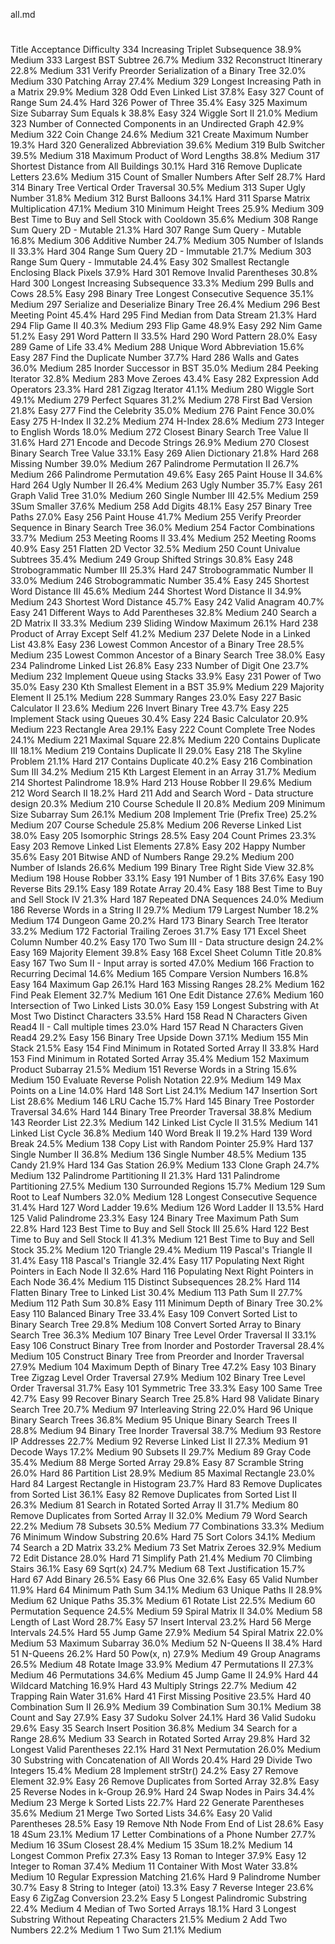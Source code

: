 all.md

#
Title
Acceptance
Difficulty
334	Increasing Triplet Subsequence	38.9%	Medium
333	Largest BST Subtree 	26.7%	Medium
332	Reconstruct Itinerary	22.8%	Medium
331	Verify Preorder Serialization of a Binary Tree	32.0%	Medium
330	Patching Array	27.4%	Medium
329	Longest Increasing Path in a Matrix	29.9%	Medium
328	Odd Even Linked List	37.8%	Easy
327	Count of Range Sum	24.4%	Hard
326	Power of Three	35.4%	Easy
325	Maximum Size Subarray Sum Equals k 	38.8%	Easy
324	Wiggle Sort II	21.0%	Medium
323	Number of Connected Components in an Undirected Graph 	42.9%	Medium
322	Coin Change	24.6%	Medium
321	Create Maximum Number	19.3%	Hard
320	Generalized Abbreviation 	39.6%	Medium
319	Bulb Switcher	39.5%	Medium
318	Maximum Product of Word Lengths	38.8%	Medium
317	Shortest Distance from All Buildings 	30.1%	Hard
316	Remove Duplicate Letters	23.6%	Medium
315	Count of Smaller Numbers After Self	28.7%	Hard
314	Binary Tree Vertical Order Traversal 	30.5%	Medium
313	Super Ugly Number	31.8%	Medium
312	Burst Balloons	34.1%	Hard
311	Sparse Matrix Multiplication 	47.1%	Medium
310	Minimum Height Trees	25.9%	Medium
309	Best Time to Buy and Sell Stock with Cooldown	35.6%	Medium
308	Range Sum Query 2D - Mutable 	21.3%	Hard
307	Range Sum Query - Mutable	16.8%	Medium
306	Additive Number	24.7%	Medium
305	Number of Islands II 	33.3%	Hard
304	Range Sum Query 2D - Immutable	21.7%	Medium
303	Range Sum Query - Immutable	24.4%	Easy
302	Smallest Rectangle Enclosing Black Pixels 	37.9%	Hard
301	Remove Invalid Parentheses	30.8%	Hard
300	Longest Increasing Subsequence	33.3%	Medium
299	Bulls and Cows	28.5%	Easy
298	Binary Tree Longest Consecutive Sequence 	35.1%	Medium
297	Serialize and Deserialize Binary Tree	26.4%	Medium
296	Best Meeting Point 	45.4%	Hard
295	Find Median from Data Stream	21.3%	Hard
294	Flip Game II 	40.3%	Medium
293	Flip Game 	48.9%	Easy
292	Nim Game	51.2%	Easy
291	Word Pattern II 	33.5%	Hard
290	Word Pattern	28.0%	Easy
289	Game of Life	33.4%	Medium
288	Unique Word Abbreviation 	15.6%	Easy
287	Find the Duplicate Number	37.7%	Hard
286	Walls and Gates 	36.0%	Medium
285	Inorder Successor in BST 	35.0%	Medium
284	Peeking Iterator	32.8%	Medium
283	Move Zeroes	43.4%	Easy
282	Expression Add Operators	23.3%	Hard
281	Zigzag Iterator 	41.1%	Medium
280	Wiggle Sort 	49.1%	Medium
279	Perfect Squares	31.2%	Medium
278	First Bad Version	21.8%	Easy
277	Find the Celebrity 	35.0%	Medium
276	Paint Fence 	30.0%	Easy
275	H-Index II	32.2%	Medium
274	H-Index	28.6%	Medium
273	Integer to English Words	18.0%	Medium
272	Closest Binary Search Tree Value II 	31.6%	Hard
271	Encode and Decode Strings 	26.9%	Medium
270	Closest Binary Search Tree Value 	33.1%	Easy
269	Alien Dictionary 	21.8%	Hard
268	Missing Number	39.0%	Medium
267	Palindrome Permutation II 	26.7%	Medium
266	Palindrome Permutation 	49.6%	Easy
265	Paint House II 	34.6%	Hard
264	Ugly Number II	26.4%	Medium
263	Ugly Number	35.7%	Easy
261	Graph Valid Tree 	31.0%	Medium
260	Single Number III	42.5%	Medium
259	3Sum Smaller 	37.6%	Medium
258	Add Digits	48.1%	Easy
257	Binary Tree Paths	27.0%	Easy
256	Paint House 	41.7%	Medium
255	Verify Preorder Sequence in Binary Search Tree 	36.0%	Medium
254	Factor Combinations 	33.7%	Medium
253	Meeting Rooms II 	33.4%	Medium
252	Meeting Rooms 	40.9%	Easy
251	Flatten 2D Vector 	32.5%	Medium
250	Count Univalue Subtrees 	35.4%	Medium
249	Group Shifted Strings 	30.8%	Easy
248	Strobogrammatic Number III 	25.3%	Hard
247	Strobogrammatic Number II 	33.0%	Medium
246	Strobogrammatic Number 	35.4%	Easy
245	Shortest Word Distance III 	45.6%	Medium
244	Shortest Word Distance II 	34.9%	Medium
243	Shortest Word Distance 	45.7%	Easy
242	Valid Anagram	40.7%	Easy
241	Different Ways to Add Parentheses	32.8%	Medium
240	Search a 2D Matrix II	33.3%	Medium
239	Sliding Window Maximum	26.1%	Hard
238	Product of Array Except Self	41.2%	Medium
237	Delete Node in a Linked List	43.8%	Easy
236	Lowest Common Ancestor of a Binary Tree	28.5%	Medium
235	Lowest Common Ancestor of a Binary Search Tree	38.0%	Easy
234	Palindrome Linked List	26.8%	Easy
233	Number of Digit One	23.7%	Medium
232	Implement Queue using Stacks	33.9%	Easy
231	Power of Two	35.0%	Easy
230	Kth Smallest Element in a BST	35.9%	Medium
229	Majority Element II	25.1%	Medium
228	Summary Ranges	23.0%	Easy
227	Basic Calculator II	23.6%	Medium
226	Invert Binary Tree	43.7%	Easy
225	Implement Stack using Queues	30.4%	Easy
224	Basic Calculator	20.9%	Medium
223	Rectangle Area	29.1%	Easy
222	Count Complete Tree Nodes	24.1%	Medium
221	Maximal Square	22.8%	Medium
220	Contains Duplicate III	18.1%	Medium
219	Contains Duplicate II	29.0%	Easy
218	The Skyline Problem	21.1%	Hard
217	Contains Duplicate	40.2%	Easy
216	Combination Sum III	34.2%	Medium
215	Kth Largest Element in an Array	31.7%	Medium
214	Shortest Palindrome	18.9%	Hard
213	House Robber II	29.6%	Medium
212	Word Search II	18.2%	Hard
211	Add and Search Word - Data structure design	20.3%	Medium
210	Course Schedule II	20.8%	Medium
209	Minimum Size Subarray Sum	26.1%	Medium
208	Implement Trie (Prefix Tree)	25.2%	Medium
207	Course Schedule	25.8%	Medium
206	Reverse Linked List	38.0%	Easy
205	Isomorphic Strings	28.5%	Easy
204	Count Primes	23.3%	Easy
203	Remove Linked List Elements	27.8%	Easy
202	Happy Number	35.6%	Easy
201	Bitwise AND of Numbers Range	29.2%	Medium
200	Number of Islands	26.6%	Medium
199	Binary Tree Right Side View	32.8%	Medium
198	House Robber	33.1%	Easy
191	Number of 1 Bits	37.6%	Easy
190	Reverse Bits	29.1%	Easy
189	Rotate Array	20.4%	Easy
188	Best Time to Buy and Sell Stock IV	21.3%	Hard
187	Repeated DNA Sequences	24.0%	Medium
186	Reverse Words in a String II 	29.7%	Medium
179	Largest Number	18.2%	Medium
174	Dungeon Game	20.2%	Hard
173	Binary Search Tree Iterator	33.2%	Medium
172	Factorial Trailing Zeroes	31.7%	Easy
171	Excel Sheet Column Number	40.2%	Easy
170	Two Sum III - Data structure design 	24.2%	Easy
169	Majority Element	39.8%	Easy
168	Excel Sheet Column Title	20.8%	Easy
167	Two Sum II - Input array is sorted 	47.0%	Medium
166	Fraction to Recurring Decimal	14.6%	Medium
165	Compare Version Numbers	16.8%	Easy
164	Maximum Gap	26.1%	Hard
163	Missing Ranges 	28.2%	Medium
162	Find Peak Element	32.7%	Medium
161	One Edit Distance 	27.6%	Medium
160	Intersection of Two Linked Lists	30.0%	Easy
159	Longest Substring with At Most Two Distinct Characters 	33.5%	Hard
158	Read N Characters Given Read4 II - Call multiple times 	23.0%	Hard
157	Read N Characters Given Read4 	29.2%	Easy
156	Binary Tree Upside Down 	37.1%	Medium
155	Min Stack	21.5%	Easy
154	Find Minimum in Rotated Sorted Array II	33.8%	Hard
153	Find Minimum in Rotated Sorted Array	35.4%	Medium
152	Maximum Product Subarray	21.5%	Medium
151	Reverse Words in a String	15.6%	Medium
150	Evaluate Reverse Polish Notation	22.9%	Medium
149	Max Points on a Line	14.0%	Hard
148	Sort List	24.1%	Medium
147	Insertion Sort List	28.6%	Medium
146	LRU Cache	15.7%	Hard
145	Binary Tree Postorder Traversal	34.6%	Hard
144	Binary Tree Preorder Traversal	38.8%	Medium
143	Reorder List	22.3%	Medium
142	Linked List Cycle II	31.5%	Medium
141	Linked List Cycle	36.8%	Medium
140	Word Break II	19.2%	Hard
139	Word Break	24.5%	Medium
138	Copy List with Random Pointer	25.9%	Hard
137	Single Number II	36.8%	Medium
136	Single Number	48.5%	Medium
135	Candy	21.9%	Hard
134	Gas Station	26.9%	Medium
133	Clone Graph	24.7%	Medium
132	Palindrome Partitioning II	21.3%	Hard
131	Palindrome Partitioning	27.5%	Medium
130	Surrounded Regions	15.7%	Medium
129	Sum Root to Leaf Numbers	32.0%	Medium
128	Longest Consecutive Sequence	31.4%	Hard
127	Word Ladder	19.6%	Medium
126	Word Ladder II	13.5%	Hard
125	Valid Palindrome	23.3%	Easy
124	Binary Tree Maximum Path Sum	22.8%	Hard
123	Best Time to Buy and Sell Stock III	25.6%	Hard
122	Best Time to Buy and Sell Stock II	41.3%	Medium
121	Best Time to Buy and Sell Stock	35.2%	Medium
120	Triangle	29.4%	Medium
119	Pascal's Triangle II	31.4%	Easy
118	Pascal's Triangle	32.4%	Easy
117	Populating Next Right Pointers in Each Node II	32.6%	Hard
116	Populating Next Right Pointers in Each Node	36.4%	Medium
115	Distinct Subsequences	28.2%	Hard
114	Flatten Binary Tree to Linked List	30.4%	Medium
113	Path Sum II	27.7%	Medium
112	Path Sum	30.8%	Easy
111	Minimum Depth of Binary Tree	30.2%	Easy
110	Balanced Binary Tree	33.4%	Easy
109	Convert Sorted List to Binary Search Tree	29.8%	Medium
108	Convert Sorted Array to Binary Search Tree	36.3%	Medium
107	Binary Tree Level Order Traversal II	33.1%	Easy
106	Construct Binary Tree from Inorder and Postorder Traversal	28.4%	Medium
105	Construct Binary Tree from Preorder and Inorder Traversal	27.9%	Medium
104	Maximum Depth of Binary Tree	47.2%	Easy
103	Binary Tree Zigzag Level Order Traversal	27.9%	Medium
102	Binary Tree Level Order Traversal	31.7%	Easy
101	Symmetric Tree	33.3%	Easy
100	Same Tree	42.7%	Easy
99	Recover Binary Search Tree	25.8%	Hard
98	Validate Binary Search Tree	20.7%	Medium
97	Interleaving String	22.0%	Hard
96	Unique Binary Search Trees	36.8%	Medium
95	Unique Binary Search Trees II	28.8%	Medium
94	Binary Tree Inorder Traversal	38.7%	Medium
93	Restore IP Addresses	22.7%	Medium
92	Reverse Linked List II	27.3%	Medium
91	Decode Ways	17.2%	Medium
90	Subsets II	29.7%	Medium
89	Gray Code	35.4%	Medium
88	Merge Sorted Array	29.8%	Easy
87	Scramble String	26.0%	Hard
86	Partition List	28.9%	Medium
85	Maximal Rectangle	23.0%	Hard
84	Largest Rectangle in Histogram	23.7%	Hard
83	Remove Duplicates from Sorted List	36.1%	Easy
82	Remove Duplicates from Sorted List II	26.3%	Medium
81	Search in Rotated Sorted Array II	31.7%	Medium
80	Remove Duplicates from Sorted Array II	32.0%	Medium
79	Word Search	22.2%	Medium
78	Subsets	30.5%	Medium
77	Combinations	33.3%	Medium
76	Minimum Window Substring	20.6%	Hard
75	Sort Colors	34.1%	Medium
74	Search a 2D Matrix	33.2%	Medium
73	Set Matrix Zeroes	32.9%	Medium
72	Edit Distance	28.0%	Hard
71	Simplify Path	21.4%	Medium
70	Climbing Stairs	36.1%	Easy
69	Sqrt(x)	24.7%	Medium
68	Text Justification	15.7%	Hard
67	Add Binary	26.5%	Easy
66	Plus One	32.6%	Easy
65	Valid Number	11.9%	Hard
64	Minimum Path Sum	34.1%	Medium
63	Unique Paths II	28.9%	Medium
62	Unique Paths	35.3%	Medium
61	Rotate List	22.5%	Medium
60	Permutation Sequence	24.5%	Medium
59	Spiral Matrix II	34.0%	Medium
58	Length of Last Word	28.7%	Easy
57	Insert Interval	23.2%	Hard
56	Merge Intervals	24.5%	Hard
55	Jump Game	27.9%	Medium
54	Spiral Matrix	22.0%	Medium
53	Maximum Subarray	36.0%	Medium
52	N-Queens II	38.4%	Hard
51	N-Queens	26.2%	Hard
50	Pow(x, n)	27.9%	Medium
49	Group Anagrams	26.5%	Medium
48	Rotate Image	33.9%	Medium
47	Permutations II	27.3%	Medium
46	Permutations	34.6%	Medium
45	Jump Game II	24.9%	Hard
44	Wildcard Matching	16.9%	Hard
43	Multiply Strings	22.7%	Medium
42	Trapping Rain Water	31.6%	Hard
41	First Missing Positive	23.5%	Hard
40	Combination Sum II	26.9%	Medium
39	Combination Sum	30.1%	Medium
38	Count and Say	27.9%	Easy
37	Sudoku Solver	24.1%	Hard
36	Valid Sudoku	29.6%	Easy
35	Search Insert Position	36.8%	Medium
34	Search for a Range	28.6%	Medium
33	Search in Rotated Sorted Array	29.8%	Hard
32	Longest Valid Parentheses	22.1%	Hard
31	Next Permutation	26.0%	Medium
30	Substring with Concatenation of All Words	20.4%	Hard
29	Divide Two Integers	15.4%	Medium
28	Implement strStr()	24.2%	Easy
27	Remove Element	32.9%	Easy
26	Remove Duplicates from Sorted Array	32.8%	Easy
25	Reverse Nodes in k-Group	26.9%	Hard
24	Swap Nodes in Pairs	34.4%	Medium
23	Merge k Sorted Lists	22.7%	Hard
22	Generate Parentheses	35.6%	Medium
21	Merge Two Sorted Lists	34.6%	Easy
20	Valid Parentheses	28.5%	Easy
19	Remove Nth Node From End of List	28.6%	Easy
18	4Sum	23.1%	Medium
17	Letter Combinations of a Phone Number	27.7%	Medium
16	3Sum Closest	28.4%	Medium
15	3Sum	18.2%	Medium
14	Longest Common Prefix	27.3%	Easy
13	Roman to Integer	37.9%	Easy
12	Integer to Roman	37.4%	Medium
11	Container With Most Water	33.8%	Medium
10	Regular Expression Matching	21.6%	Hard
9	Palindrome Number	30.7%	Easy
8	String to Integer (atoi)	13.3%	Easy
7	Reverse Integer	23.6%	Easy
6	ZigZag Conversion	23.2%	Easy
5	Longest Palindromic Substring	22.4%	Medium
4	Median of Two Sorted Arrays	18.1%	Hard
3	Longest Substring Without Repeating Characters	21.5%	Medium
2	Add Two Numbers	22.2%	Medium
1	Two Sum	21.1%	Medium



